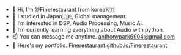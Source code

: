 - 👋 Hi, I’m @Finerestaurant from korea🇰🇷
- 🏫 I studied in Japan🇯🇵, Global management.
- 👀 I’m interested in DSP, Audio Processing, Music Ai.
- 🌱 I’m currently learning everything about Audio with python.
- 📫 You can message me anytime. anthonypark6904@gmail.com
- 📜 Here's my portfolio. [Finerestaurant.github.io/Finerestaurant](Finerestaurant.github.io/Finerestaurant)

<!---
Finerestaurant/Finerestaurant is a ✨ special ✨ repository because its `README.md` (this file) appears on your GitHub profile.
You can click the Preview link to take a look at your changes.
--->
